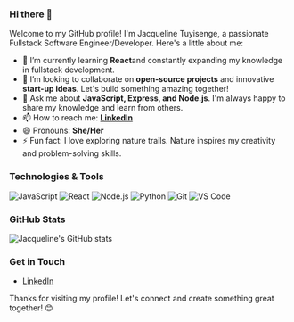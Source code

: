 ### Hi there 👋

Welcome to my GitHub profile! I'm Jacqueline Tuyisenge, a passionate Fullstack Software Engineer/Developer. Here's a little about me:

- 🌱 I’m currently learning **React**and constantly expanding my knowledge in fullstack development.
- 👯 I’m looking to collaborate on **open-source projects** and innovative **start-up ideas**. Let's build something amazing together!
- 💬 Ask me about **JavaScript, Express, and Node.js**. I'm always happy to share my knowledge and learn from others.
- 📫 How to reach me: **[LinkedIn](https://www.linkedin.com/in/tuyisenge-jacqueline-69b393240/)**
- 😄 Pronouns: **She/Her**
- ⚡ Fun fact: I love exploring nature trails. Nature inspires my creativity and problem-solving skills.

### Technologies & Tools

![JavaScript](https://img.shields.io/badge/-JavaScript-333333?style=flat&logo=javascript)
![React](https://img.shields.io/badge/-React-333333?style=flat&logo=react)
![Node.js](https://img.shields.io/badge/-Node.js-333333?style=flat&logo=node.js)
![Python](https://img.shields.io/badge/-Python-333333?style=flat&logo=python)
![Git](https://img.shields.io/badge/-Git-333333?style=flat&logo=git)
![VS Code](https://img.shields.io/badge/-VS%20Code-333333?style=flat&logo=visual-studio-code)

### GitHub Stats

![Jacqueline's GitHub stats](https://github-readme-stats.vercel.app/api?username=JacquelineTuyisenge&show_icons=true&theme=radical)

### Get in Touch

- [LinkedIn](https://www.linkedin.com/in/tuyisenge-jacqueline-69b393240/)

Thanks for visiting my profile! Let's connect and create something great together! 😊

